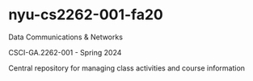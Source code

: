 # nyu-cs2262-001-fa20

Data Communications & Networks

CSCI-GA.2262-001 - Spring 2024

Central repository for managing class activities and course information
